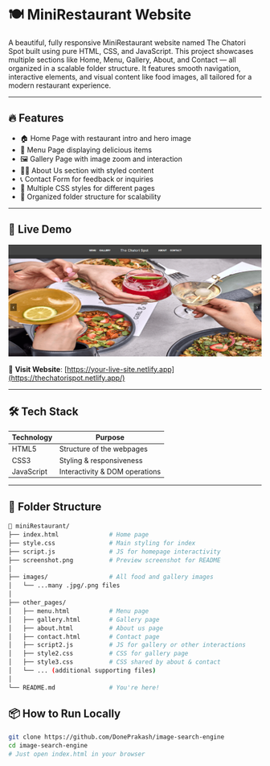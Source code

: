 # 🍽️ MiniRestaurant Website

A beautiful, fully responsive MiniRestaurant website named The Chatori Spot built using pure HTML, CSS, and JavaScript. This project showcases multiple sections like Home, Menu, Gallery, About, and Contact — all organized in a scalable folder structure. It features smooth navigation, interactive elements, and visual content like food images, all tailored for a modern restaurant experience.

---

## 🔥 Features

- 🏠 Home Page with restaurant intro and hero image
- 📜 Menu Page displaying delicious items
- 🖼️ Gallery Page with image zoom and interaction
- 👨‍🍳 About Us section with styled content
- 📞 Contact Form for feedback or inquiries
- 🎨 Multiple CSS styles for different pages
- 📁 Organized folder structure for scalability

---

## 🚀 Live Demo

[![MiniRestaurant Preview](./screenshot.png)](https://thechatorispot.netlify.app/)

🔗 **Visit Website**: [https://your-live-site.netlify.app](https://thechatorispot.netlify.app/)

---

## 🛠️ Tech Stack

| Technology   | Purpose                        |
|--------------|--------------------------------|
| HTML5        | Structure of the webpages      |
| CSS3         | Styling & responsiveness       |
| JavaScript   | Interactivity & DOM operations |

---

## 📁 Folder Structure

```bash
📁 miniRestaurant/
├── index.html              # Home page
├── style.css               # Main styling for index
├── script.js               # JS for homepage interactivity
├── screenshot.png          # Preview screenshot for README
│
├── images/                 # All food and gallery images
│   └── ...many .jpg/.png files
│
├── other_pages/
│   ├── menu.html           # Menu page
│   ├── gallery.html        # Gallery page
│   ├── about.html          # About us page
│   ├── contact.html        # Contact page
│   ├── script2.js          # JS for gallery or other interactions
│   ├── style2.css          # CSS for gallery page
│   ├── style3.css          # CSS shared by about & contact
│   └── ... (additional supporting files)
│
└── README.md               # You're here!
```

## 📦 How to Run Locally

```bash
git clone https://github.com/DonePrakash/image-search-engine
cd image-search-engine
# Just open index.html in your browser
